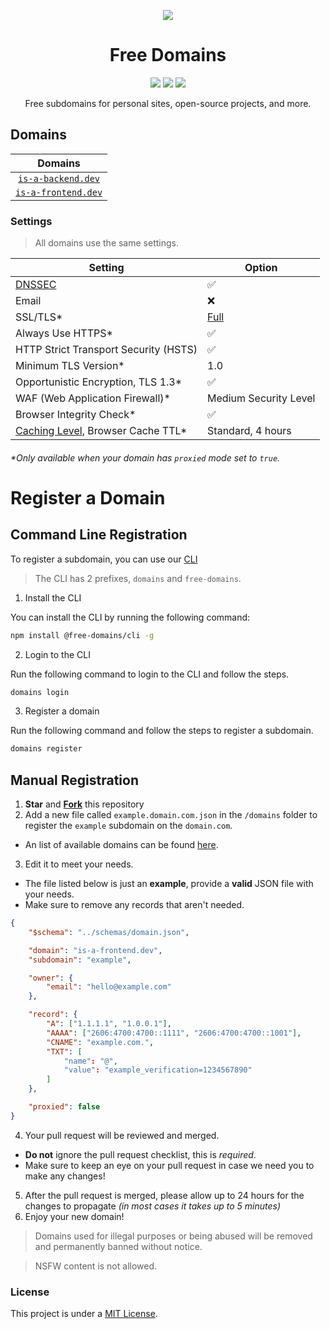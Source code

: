 <p align="center">
  <img src="https://media.freesubdomains.org/cover.png">
</p>

<h1 align="center">Free Domains</h1>

<p align="center">
  <a href="https://github.com/free-domains/register/tree/main/domains"><img src="https://img.shields.io/github/directory-file-count/free-domains/register/domains?label=domains&style=for-the-badge&type=file"></a>
  <a href="https://github.com/free-domains/register/issues"><img src="https://img.shields.io/github/issues-raw/free-domains/register?label=issues&style=for-the-badge"></a>
  <a href="https://github.com/free-domains/register/pulls"><img src="https://img.shields.io/github/issues-pr-raw/free-domains/register?label=pull%20requests&style=for-the-badge"></a>
</p>

<p align="center">Free subdomains for personal sites, open-source projects, and more.</p>

## Domains

| Domains |
|:-:|
| [`is-a-backend.dev`](https://is-a-backend.dev) |
| [`is-a-frontend.dev`](https://is-a-frontend.dev) |

### Settings

> All domains use the same settings.

| Setting                                             | Option                |
|-----------------------------------------------------|-----------------------|
| [DNSSEC][dnssec]                                    | ✅                    |
| Email                                               | ❌                    |
| SSL/TLS*                                            | [Full][ssl-full]      |
| Always Use HTTPS*                                   | ✅                    |
| HTTP Strict Transport Security (HSTS)               | ✅                    |
| Minimum TLS Version*                                | 1.0                   |
| Opportunistic Encryption, TLS 1.3*                  | ✅                    |
| WAF (Web Application Firewall)*                     | Medium Security Level |
| Browser Integrity Check*                            | ✅                    |
| [Caching Level][caching-levels], Browser Cache TTL* | Standard, 4 hours     |

###### \*Only available when your domain has `proxied` mode set to `true`.

[dnssec]:https://developers.cloudflare.com/dns/additional-options/dnssec
[ssl-full]:https://developers.cloudflare.com/ssl/origin-configuration/ssl-modes/full/
[caching-levels]:https://developers.cloudflare.com/cache/how-to/set-caching-levels
[crawler-hints]:https://blog.cloudflare.com/crawler-hints-how-cloudflare-is-reducing-the-environmental-impact-of-web-searches/
[http2]:https://www.cloudflare.com/website-optimization/http2/what-is-http2/
[http2-to-origin]:https://developers.cloudflare.com/cache/how-to/enable-http2-to-origin
[0rtt]:https://developers.cloudflare.com/fundamentals/network/0-rtt-connection-resumption/
[grpc]:https://support.cloudflare.com/hc/en-us/articles/360050483011
[pseudo-ipv4]:https://support.cloudflare.com/hc/en-us/articles/229666767

# Register a Domain

## Command Line Registration

To register a subdomain, you can use our [CLI](https://cli.freesubdomains.org)

> The CLI has 2 prefixes, `domains` and `free-domains`.

1. Install the CLI

You can install the CLI by running the following command:

```bash
npm install @free-domains/cli -g
```

2. Login to the CLI

Run the following command to login to the CLI and follow the steps.

```bash
domains login
```

3. Register a domain

Run the following command and follow the steps to register a subdomain.

```bash
domains register
```

## Manual Registration

1. **Star** and **[Fork](https://github.com/free-domains/register/fork)** this repository
2. Add a new file called `example.domain.com.json` in the `/domains` folder to register the `example` subdomain on the `domain.com`.
  - An list of available domains can be found [here](#domains).
3. Edit it to meet your needs.
  - The file listed below is just an **example**, provide a **valid** JSON file with your needs.
  - Make sure to remove any records that aren't needed.

```json
{
    "$schema": "../schemas/domain.json",

    "domain": "is-a-frontend.dev",
    "subdomain": "example",

    "owner": {
        "email": "hello@example.com"
    },

    "record": {
        "A": ["1.1.1.1", "1.0.0.1"],
        "AAAA": ["2606:4700:4700::1111", "2606:4700:4700::1001"],
        "CNAME": "example.com.",
        "TXT": [
            "name": "@",
            "value": "example_verification=1234567890"
        ]
    },

    "proxied": false
}
```

4. Your pull request will be reviewed and merged.
  - **Do not** ignore the pull request checklist, this is _required_.
  - Make sure to keep an eye on your pull request in case we need you to make any changes!
5. After the pull request is merged, please allow up to 24 hours for the changes to propagate _(in most cases it takes up to 5 minutes)_
6. Enjoy your new domain!

> Domains used for illegal purposes or being abused will be removed and permanently banned without notice.

> NSFW content is not allowed.

### License

This project is under a [MIT License](https://github.com/free-domains/register/blob/main/LICENSE).

